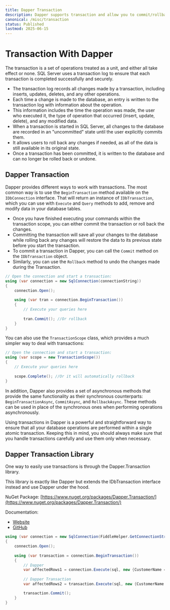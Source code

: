 ```yaml
---
title: Dapper Transaction
description: Dapper supports transaction and allow you to commit/rollback the current transaction. Learn more about how to use transactions, transactions scopes, and more.
canonical: /misc/transaction
status: Published
lastmod: 2025-06-15
---
```


# Transaction With Dapper

The transaction is a set of operations treated as a unit, and either all take effect or none. SQL Server uses a transaction log to ensure that each transaction is completed successfully and securely. 

 - The transaction log records all changes made by a transaction, including inserts, updates, deletes, and any other operations. 
 - Each time a change is made to the database, an entry is written to the transaction log with information about the operation. 
 - This information includes the time the operation was made, the user who executed it, the type of operation that occurred (insert, update, delete), and any modified data. 
 - When a transaction is started in SQL Server, all changes to the database are recorded in an "uncommitted" state until the user explicitly commits them. 
 - It allows users to roll back any changes if needed, as all of the data is still available in its original state.
 - Once a transaction has been committed, it is written to the database and can no longer be rolled back or undone. 

## Dapper Transaction

Dapper provides different ways to work with transactions. The most common way is to use the `BeginTransaction` method available on the `IDbConnection` interface. That will return an instance of `IDbTransaction`, which you can use with `Execute` and `Query` methods to add, remove and modify data in your database tables. 

 - Once you have finished executing your commands within the transaction scope, you can either commit the transaction or roll back the changes.
 - Committing the transaction will save all your changes to the database while rolling back any changes will restore the data to its previous state before you start the transaction. 
 - To commit a transaction in Dapper, you can call the `Commit` method on the `IDbTransaction` object. 
 - Similarly, you can use the `Rollback` method to undo the changes made during the Transaction.

```csharp
// Open the connection and start a transaction: 
using (var connection = new SqlConnection(connectionString))
{ 
    connection.Open();
	
    using (var tran = connection.BeginTransaction()) 
    { 
        // Execute your queries here
		
        tran.Commit(); //Or rollback 
    }
}
```

You can also use the `TransactionScope` class, which provides a much simpler way to deal with transactions: 

```csharp
// Open the connection and start a transaction: 
using (var scope = new TransactionScope()) 
{ 
    // Execute your queries here
	
    scope.Complete(); //Or it will automatically rollback 
}
```

In addition, Dapper also provides a set of asynchronous methods that provide the same functionality as their synchronous counterparts: `BeginTransactionAsync`, `CommitAsync`, and `RollbackAsync`. These methods can be used in place of the synchronous ones when performing operations asynchronously.  

Using transactions in Dapper is a powerful and straightforward way to ensure that all your database operations are performed within a single atomic transaction. Keeping this in mind, you should always make sure that you handle transactions carefully and use them only when necessary. 

## Dapper Transaction Library

One way to easily use transactions is through the Dapper.Transaction library.

This library is exactly like Dapper but extends the IDbTransaction interface instead and use Dapper under the hood.

NuGet Package: [https://www.nuget.org/packages/Dapper.Transaction/](https://www.nuget.org/packages/Dapper.Transaction/)

Documentation:

- [Website](https://dappertutorial.net/dapper-transaction)
- [GitHub](https://github.com/zzzprojects/Dapper.Transaction)

```csharp
using (var connection = new SqlConnection(FiddleHelper.GetConnectionStringSqlServerW3Schools()))
{
	connection.Open();
	
	using (var transaction = connection.BeginTransaction())
	{
		// Dapper
		var affectedRows1 = connection.Execute(sql, new {CustomerName = "Mark"}, transaction: transaction);
		
		// Dapper Transaction
		var affectedRows2 = transaction.Execute(sql, new {CustomerName = "Mark"});

		transaction.Commit();
	}
}
```